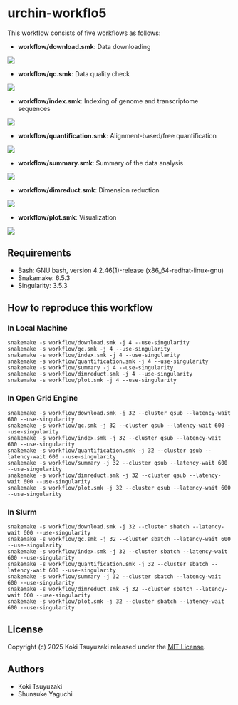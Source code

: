 # urchin-workflo5
This workflow consists of five workflows as follows:
- **workflow/download.smk**: Data downloading

![](https://github.com/kokitsuyuzaki/urchin-workflo5/blob/master/plot/download.png?raw=true)

-  **workflow/qc.smk**: Data quality check

![](https://github.com/kokitsuyuzaki/urchin-workflo5/blob/master/plot/qc.png?raw=true)

- **workflow/index.smk**: Indexing of genome and transcriptome sequences

![](https://github.com/kokitsuyuzaki/urchin-workflo5/blob/master/plot/index.png?raw=true)

- **workflow/quantification.smk**: Alignment-based/free quantification

![](https://github.com/kokitsuyuzaki/urchin-workflo5/blob/master/plot/quantification.png?raw=true)

- **workflow/summary.smk**: Summary of the data analysis

![](https://github.com/kokitsuyuzaki/urchin-workflo5/blob/master/plot/summary.png?raw=true)

- **workflow/dimreduct.smk**: Dimension reduction

![](https://github.com/kokitsuyuzaki/urchin-workflo5/blob/master/plot/dimreduct.png?raw=true)

- **workflow/plot.smk**: Visualization

![](https://github.com/kokitsuyuzaki/urchin-workflo5/blob/master/plot/plot.png?raw=true)

## Requirements
- Bash: GNU bash, version 4.2.46(1)-release (x86_64-redhat-linux-gnu)
- Snakemake: 6.5.3
- Singularity: 3.5.3

## How to reproduce this workflow
### In Local Machine

```
snakemake -s workflow/download.smk -j 4 --use-singularity
snakemake -s workflow/qc.smk -j 4 --use-singularity
snakemake -s workflow/index.smk -j 4 --use-singularity
snakemake -s workflow/quantification.smk -j 4 --use-singularity
snakemake -s workflow/summary -j 4 --use-singularity
snakemake -s workflow/dimreduct.smk -j 4 --use-singularity
snakemake -s workflow/plot.smk -j 4 --use-singularity
```

### In Open Grid Engine

```
snakemake -s workflow/download.smk -j 32 --cluster qsub --latency-wait 600 --use-singularity
snakemake -s workflow/qc.smk -j 32 --cluster qsub --latency-wait 600 --use-singularity
snakemake -s workflow/index.smk -j 32 --cluster qsub --latency-wait 600 --use-singularity
snakemake -s workflow/quantification.smk -j 32 --cluster qsub --latency-wait 600 --use-singularity
snakemake -s workflow/summary -j 32 --cluster qsub --latency-wait 600 --use-singularity
snakemake -s workflow/dimreduct.smk -j 32 --cluster qsub --latency-wait 600 --use-singularity
snakemake -s workflow/plot.smk -j 32 --cluster qsub --latency-wait 600 --use-singularity
```

### In Slurm

```
snakemake -s workflow/download.smk -j 32 --cluster sbatch --latency-wait 600 --use-singularity
snakemake -s workflow/qc.smk -j 32 --cluster sbatch --latency-wait 600 --use-singularity
snakemake -s workflow/index.smk -j 32 --cluster sbatch --latency-wait 600 --use-singularity
snakemake -s workflow/quantification.smk -j 32 --cluster sbatch --latency-wait 600 --use-singularity
snakemake -s workflow/summary -j 32 --cluster sbatch --latency-wait 600 --use-singularity
snakemake -s workflow/dimreduct.smk -j 32 --cluster sbatch --latency-wait 600 --use-singularity
snakemake -s workflow/plot.smk -j 32 --cluster sbatch --latency-wait 600 --use-singularity
```

## License
Copyright (c) 2025 Koki Tsuyuzaki released under the [MIT License](https://opensource.org/license/mit).

## Authors
- Koki Tsuyuzaki
- Shunsuke Yaguchi